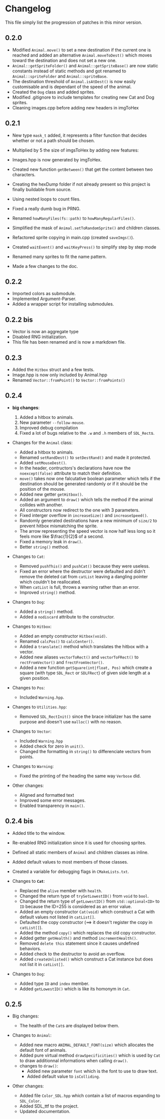 # Changelog
This file simply list the progression of patches in this minor version.


## 0.2.0
+ Modified `Animal.move()` to set a new destination if the current one is reached and added an alternative `Animal.moveToDest()` which moves toward the destination and does not set a new one.
+ `Animal::getSpriteFolder()` and `Animal::getSpriteBase()` are now static constants instead of static methods and got renamed to `Animal::spriteFolder` and `Animal::spriteBase`.
+ The destination threshold of `Animal.isAtDest()` is now easily customisable and is dependant of the speed of the animal.
+ Created the `Dog` class and added sprites.
+ Modified .gitignore to include templates for creating new Cat and Dog sprites.
+ Cleaning images.cpp before adding new headers in imgToHex

## 0.2.1
+ New type `mask_t` added, it represents a filter function that decides whether or not a path should be chosen.
+ Multiplied by 5 the size of imgsToHex by adding new features:
+ Images.hpp is now generated by imgToHex.
+ Created new function `getBetween()` that get the content between two characters.
+ Creating the hexDump folder if not already present so this project is finally buildable from source.
+ 	Using nested loops to count files.

+ Fixed a really dumb bug in PRNG.
+ Renamed `howManyFiles(fs::path)` to `howManyRegularFiles()`.
+ Simplified the mask of `Animal.setToRandomSprite()` and children classes.
+ Refactored sprite copying in main.cpp (created `saveImgs()`).
+ Created `waitEvent()` and `waitKeyPress()` to simplify step by step mode
+ Renamed many sprites to fit the name pattern.
+ Made a few changes to the doc.

## 0.2.2
+ Imported colors as submodule.
+ Implemented Argument-Parser.
+ Added a wrapper script for installing submodules.

## 0.2.2 bis
+ Vector is now an aggregate type
+ Disabled RNG initialization.
+ This file has been renamed and is now a markdown file.

## 0.2.3
+ Added the `Hitbox` struct and a few tests.
+ Image.hpp is now only included by Animal.hpp
+ Renamed `Vector::fromPoint()` to `Vector::fromPoints()`

## 0.2.4
+ **big changes**:
	1. Added a hitbox to animals.
	2. New parameter `--follow-mouse`.
	3. Improved debug compilation
	4. Fixed a lot of bugs relative to the `.w` and `.h` members of `SDL_Rect`s.


+ Changes for the `Animal` class:
	- Added a hitbox to animals.
	- Renamed `setRandDest()` to `setDestRand()` and made it protected.
	- Added `setMouseDest()`.
	- In the header, contructors's declarations have now the `noexcept(false)` attribute to match their definition.
	- `move()` takes now one falcutative boolean parameter which tells if the destination should be generated randomly or if it should be the position of the mouse.
	- Added new getter `getHitbox()`.
	- Added an argument to `draw()` which tells the method if the animal collides with another.
	- All constructors now redirect to the one with 3 parameters.
	- Fixed interger overflow in `increaseSize()` and `increaseSpeed()`.
	- Randomly generated destinations have a new minimum of `size/2` to prevent hitbox mismatching the sprite.
	- The arrow representing the speed vector is now half less long so it feels more like $\frac{1}{2}$ of a second.
	- Fixed a memory leak in `draw()`.
	- Better `string()` method.

+ Changes to `Cat`:
	- Removed `pushThis()` and `pushCat()` because they were useless.
	- Fixed an error where the destructor were defaulted and didn't remove the deleted cat from `catList` leaving a dangling pointer which couldn't be reallocated.
	- When `catList` is full, throws a warning rather than an error.
	- Improved `string()` method.

+ Changes to `Dog`:
	- Added a `string()` method.
	- Added a `nodiscard` attribute to the constructor.

+ Changes to `Hitbox`:
	- Added an empty constructor `Hitbox(void)`.
	- Renamed `calcPos()` to `calcCenter()`.
	- Added a `translate()` method which translates the hitbox with a vector.
	- Added new aliases `vectorToRect()` and `vectorToFRect()` to `rectFromVector()` and `frectFromVector()`.
	- Added a new function `getSquare(int|float, Pos)` which create a square (with type `SDL_Rect` or `SDLFRect`) of given side length at a given position.

+ Changes to `Pos`:
	- Included `Warning.hpp`.

+ Changes to `Utilities.hpp`:
	- Removed `SDL_RectInit()` since the brace initializer has the same purpose and doesn't use `malloc()` with no reason.

+ Changes to `Vector`:
	- Included `Warning.hpp`
	- Added check for zero in `unit()`.
	- Changed the formatting in `string()` to differenciate vectors from points.

+ Changes to `Warning`:
	- Fixed the printing of the heading the same way `Verbose` did.

+ Other changes:
	- Aligned and formatted text
	- Improved some error messages.
	- Enabled transparency in `main()`.


## 0.2.4 bis
+ Added title to the window.
+ Re-enabled RNG initialization since it is used for choosing sprites.
+ Defined all static members of `Animal` and children classes as inline.
+ Added default values to most members of those classes.
+ Created a variable for debugging flags in `CMakeLists.txt`.
+ Changes to **`Cat`**:
	- Replaced the `alive` member with `health`.
	- Changed the return type of `trySetLowestID()` from `void` to `bool`.
	- Changed the return type of `getLowestID()` from `std::optional<ID>` to `ID` because the ID=255 is considered as an error value.
	- Added an empty constructor `Cat(void)` which construct a Cat with default values not listed in `catList[]`.
	- Defaulted the copy constructor ($\implies$ it doesn't register the copy in `catList[]`).
	- Added the method `copy()` which replaces the old copy constructor.
	- Added getter `getHealth()` and method `incrementHealth()`.
	- Removed `delete this` statement since it causes undefined behaviors.
	- Added check to the destructor to avoid an overflow.
	- Added `createUnlisted()` which construct a Cat instance but does not list it in `catList[]`.

+ Changes to `Dog`:
	- Added type `ID` and `index` member.
	- Added `getLowestID()` which is like its homonym in `Cat`.

## 0.2.5
+ Big changes:
	- The health of the `Cat`s are displayed below them.
+ Changes to `Animal`:
	- Added new macro `ANIMAL_DEFAULT_FONT(size)` which allocates the default font of animals.
	- Added pure virtual method `drawSpecificities()` which is used by `Cat` to draw additionnal informations when calling `draw()`.
	- changes to `draw()`:
		* Added new parameter `font` which is the font to use to draw text.
		* Added default value to `isColliding`.

+ Other changes:
	- Added file `Color_SDL.hpp` which contain a list of macros expanding to `SDL_Color`.
	- Added SDL_ttf to the project.
	- Updated documentation.